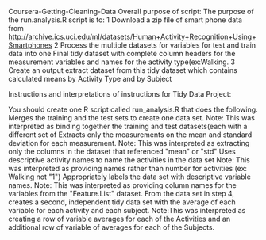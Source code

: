 Coursera-Getting-Cleaning-Data
Overall purpose of script:
The purpose of the run.analysis.R script is to:
1 Download a zip file of smart phone data from 
http://archive.ics.uci.edu/ml/datasets/Human+Activity+Recognition+Using+Smartphones 
2 Process the multiple datasets for variables for test and train data into one Final tidy dataset with complete column headers for the measurement variables and names for the activity type(ex:Walking.
3 Create an output extract dataset from this tidy dataset which contains calculated means by Activity Type and by Subject

Instructions and interpretations of instructions for Tidy Data Project:

You should create one R script called run_analysis.R that does the following. 
Merges the training and the test sets to create one data set.
Note: This was interpreted as binding together the training and test datasets(each with a different set of 
Extracts only the measurements on the mean and standard deviation for each measurement. 
Note: This was interpreted as extracting only the columns in the dataset that referenced "mean" or "std"
Uses descriptive activity names to name the activities in the data set
Note: This was interpreted as providing names rather than number for activities (ex: Walking not "1")
Appropriately labels the data set with descriptive variable names.
Note: This was interpreted as providing column names for the variables from the "Feature.List" dataset.
From the data set in step 4, creates a second, independent tidy data set with the average of each variable for each activity and each subject.
Note:This was interpreted as creating a row of variable averages for each of the Activities and an additional row of variable of averages for each of the Subjects.

